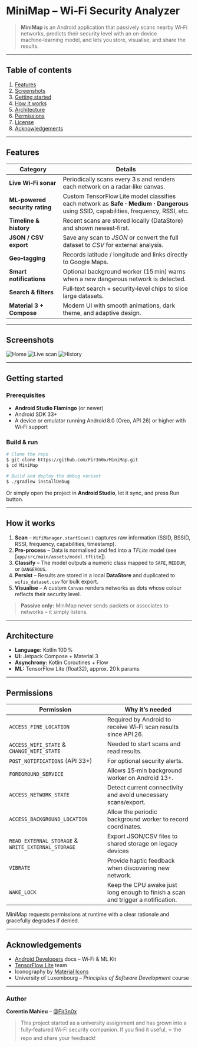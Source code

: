 # MiniMap – Wi‑Fi Security Analyzer

> **MiniMap** is an Android application that passively scans nearby Wi‑Fi networks, predicts their security level with an on‑device machine‑learning model, and lets you store, visualise, and share the results.

---

## Table of contents

1. [Features](#features)
2. [Screenshots](#screenshots)
3. [Getting started](#getting-started)
4. [How it works](#how-it-works)
5. [Architecture](#architecture)
6. [Permissions](#permissions)
7. [License](#license)
8. [Acknowledgements](#acknowledgements)

---

## Features

| Category                       | Details                                                                                                                               |
| ------------------------------ | ------------------------------------------------------------------------------------------------------------------------------------- |
| **Live Wi‑Fi sonar**           | Periodically scans every 3 s and renders each network on a radar‑like canvas.                                                         |
| **ML‑powered security rating** | Custom TensorFlow Lite model classifies each network as **Safe · Medium · Dangerous** using SSID, capabilities, frequency, RSSI, etc. |
| **Timeline & history**         | Recent scans are stored locally (DataStore) and shown newest‑first.                                                                   |
| **JSON / CSV export**          | Save any scan to *JSON* or convert the full dataset to *CSV* for external analysis.                                                   |
| **Geo‑tagging**                | Records latitude / longitude and links directly to Google Maps.                                                                       |
| **Smart notifications**        | Optional background worker (15 min) warns when a *new* dangerous network is detected.                                                 |
| **Search & filters**           | Full‑text search + security‑level chips to slice large datasets.                                                                      |
| **Material 3 + Compose**       | Modern UI with smooth animations, dark theme, and adaptive design.                                                                    |

---

## Screenshots

![Home](screen/Home_Screen.jpg)
![Live scan](screen/SavedWifi_Screen.jpg)
![History](screen/Scan_Screen.jpg)

---

## Getting started

### Prerequisites

* **Android Studio Flamingo** (or newer)
* Android SDK 33+
* A device or emulator running Android 8.0 (Oreo, API 26) or higher with Wi‑Fi support

### Build & run

```bash
# Clone the repo
$ git clone https://github.com/Fir3n0x/MiniMap.git
$ cd MiniMap

# Build and deploy the debug variant
$ ./gradlew installDebug
```

Or simply open the project in **Android Studio**, let it sync, and press Run button.

---

## How it works

1. **Scan** – `WifiManager.startScan()` captures raw information (SSID, BSSID, RSSI, frequency, capabilities, timestamp).
2. **Pre‑process** – Data is normalised and fed into a *TFLite* model (see \[`app/src/main/assets/model.tflite`]).
3. **Classify** – The model outputs a numeric class mapped to `SAFE`, `MEDIUM`, or `DANGEROUS`.
4. **Persist** – Results are stored in a local **DataStore** and duplicated to `wifis_dataset.csv` for bulk export.
5. **Visualise** – A custom `Canvas` renders networks as dots whose colour reflects their security level.

> **Passive only:** MiniMap never sends packets or associates to networks – it simply listens.

---

## Architecture

* **Language:** Kotlin 100 %
* **UI:** Jetpack Compose + Material 3
* **Asynchrony:** Kotlin Coroutines + Flow
* **ML:** TensorFlow Lite (float32), approx. 20 k params

---

## Permissions

| Permission                                         | Why it’s needed                                                                  |
| -------------------------------------------------- | -------------------------------------------------------------------------------- |
| `ACCESS_FINE_LOCATION`                             | Required by Android to receive Wi‑Fi scan results since API 26.                  |
| `ACCESS_WIFI_STATE` & `CHANGE_WIFI_STATE`          | Needed to start scans and read results.                                          |
| `POST_NOTIFICATIONS` (API 33+)                     | For optional security alerts.                                                    |
| `FOREGROUND_SERVICE`                               | Allows 15‑min background worker on Android 13+.                                  |
| `ACCESS_NETWORK_STATE`                             | Detect current connectivity and avoid unecessary scans/export.                   |
| `ACCESS_BACKGROUND_LOCATION`                       | Allow the periodic background worker to record coordinates.                      |
| `READ_EXTERNAL_STORAGE` & `WRITE_EXTERNAL_STORAGE` | Export JSON/CSV files to shared storage on legacy devices                        |
| `VIBRATE`                                          | Provide haptic feedback when discovering new network.                            |
| `WAKE_LOCK`                                        | Keep the CPU awake just long enough to finish a scan and trigger a notification. |

MiniMap requests permissions at runtime with a clear rationale and gracefully degrades if denied.

---

## Acknowledgements

* [Android Developers](https://developer.android.com/) docs – Wi‑Fi & ML Kit
* [TensorFlow Lite](https://www.tensorflow.org/lite) team
* Iconography by [Material Icons](https://fonts.google.com/icons)
* University of Luxembourg – *Principles of Software Development* course

---

### Author

**Corentin Mahieu** – [@Fir3n0x](https://github.com/Fir3n0x)

> This project started as a university assignment and has grown into a fully‑featured Wi‑Fi security companion. If you find it useful, ⭐ the repo and share your feedback!
